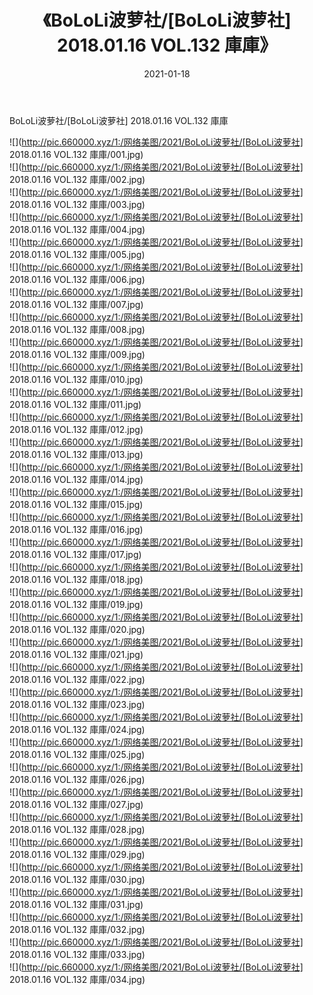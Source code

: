 ﻿---
layout: post
title:  《BoLoLi波萝社/[BoLoLi波萝社] 2018.01.16 VOL.132 庫庫》
date:   2021-01-18
img: http://pic.660000.xyz/1:/网络美图/2021/BoLoLi波萝社/[BoLoLi波萝社] 2018.01.16 VOL.132 庫庫/000.jpg
categories: [美女, 清纯, 唯美]
---

BoLoLi波萝社/[BoLoLi波萝社] 2018.01.16 VOL.132 庫庫

 ![](http://pic.660000.xyz/1:/网络美图/2021/BoLoLi波萝社/[BoLoLi波萝社] 2018.01.16 VOL.132 庫庫/001.jpg) <br>![](http://pic.660000.xyz/1:/网络美图/2021/BoLoLi波萝社/[BoLoLi波萝社] 2018.01.16 VOL.132 庫庫/002.jpg) <br>![](http://pic.660000.xyz/1:/网络美图/2021/BoLoLi波萝社/[BoLoLi波萝社] 2018.01.16 VOL.132 庫庫/003.jpg) <br>![](http://pic.660000.xyz/1:/网络美图/2021/BoLoLi波萝社/[BoLoLi波萝社] 2018.01.16 VOL.132 庫庫/004.jpg) <br>![](http://pic.660000.xyz/1:/网络美图/2021/BoLoLi波萝社/[BoLoLi波萝社] 2018.01.16 VOL.132 庫庫/005.jpg) <br>![](http://pic.660000.xyz/1:/网络美图/2021/BoLoLi波萝社/[BoLoLi波萝社] 2018.01.16 VOL.132 庫庫/006.jpg) <br>![](http://pic.660000.xyz/1:/网络美图/2021/BoLoLi波萝社/[BoLoLi波萝社] 2018.01.16 VOL.132 庫庫/007.jpg) <br>![](http://pic.660000.xyz/1:/网络美图/2021/BoLoLi波萝社/[BoLoLi波萝社] 2018.01.16 VOL.132 庫庫/008.jpg) <br>![](http://pic.660000.xyz/1:/网络美图/2021/BoLoLi波萝社/[BoLoLi波萝社] 2018.01.16 VOL.132 庫庫/009.jpg) <br>![](http://pic.660000.xyz/1:/网络美图/2021/BoLoLi波萝社/[BoLoLi波萝社] 2018.01.16 VOL.132 庫庫/010.jpg) <br>![](http://pic.660000.xyz/1:/网络美图/2021/BoLoLi波萝社/[BoLoLi波萝社] 2018.01.16 VOL.132 庫庫/011.jpg) <br>![](http://pic.660000.xyz/1:/网络美图/2021/BoLoLi波萝社/[BoLoLi波萝社] 2018.01.16 VOL.132 庫庫/012.jpg) <br>![](http://pic.660000.xyz/1:/网络美图/2021/BoLoLi波萝社/[BoLoLi波萝社] 2018.01.16 VOL.132 庫庫/013.jpg) <br>![](http://pic.660000.xyz/1:/网络美图/2021/BoLoLi波萝社/[BoLoLi波萝社] 2018.01.16 VOL.132 庫庫/014.jpg) <br>![](http://pic.660000.xyz/1:/网络美图/2021/BoLoLi波萝社/[BoLoLi波萝社] 2018.01.16 VOL.132 庫庫/015.jpg) <br>![](http://pic.660000.xyz/1:/网络美图/2021/BoLoLi波萝社/[BoLoLi波萝社] 2018.01.16 VOL.132 庫庫/016.jpg) <br>![](http://pic.660000.xyz/1:/网络美图/2021/BoLoLi波萝社/[BoLoLi波萝社] 2018.01.16 VOL.132 庫庫/017.jpg) <br>![](http://pic.660000.xyz/1:/网络美图/2021/BoLoLi波萝社/[BoLoLi波萝社] 2018.01.16 VOL.132 庫庫/018.jpg) <br>![](http://pic.660000.xyz/1:/网络美图/2021/BoLoLi波萝社/[BoLoLi波萝社] 2018.01.16 VOL.132 庫庫/019.jpg) <br>![](http://pic.660000.xyz/1:/网络美图/2021/BoLoLi波萝社/[BoLoLi波萝社] 2018.01.16 VOL.132 庫庫/020.jpg) <br>![](http://pic.660000.xyz/1:/网络美图/2021/BoLoLi波萝社/[BoLoLi波萝社] 2018.01.16 VOL.132 庫庫/021.jpg) <br>![](http://pic.660000.xyz/1:/网络美图/2021/BoLoLi波萝社/[BoLoLi波萝社] 2018.01.16 VOL.132 庫庫/022.jpg) <br>![](http://pic.660000.xyz/1:/网络美图/2021/BoLoLi波萝社/[BoLoLi波萝社] 2018.01.16 VOL.132 庫庫/023.jpg) <br>![](http://pic.660000.xyz/1:/网络美图/2021/BoLoLi波萝社/[BoLoLi波萝社] 2018.01.16 VOL.132 庫庫/024.jpg) <br>![](http://pic.660000.xyz/1:/网络美图/2021/BoLoLi波萝社/[BoLoLi波萝社] 2018.01.16 VOL.132 庫庫/025.jpg) <br>![](http://pic.660000.xyz/1:/网络美图/2021/BoLoLi波萝社/[BoLoLi波萝社] 2018.01.16 VOL.132 庫庫/026.jpg) <br>![](http://pic.660000.xyz/1:/网络美图/2021/BoLoLi波萝社/[BoLoLi波萝社] 2018.01.16 VOL.132 庫庫/027.jpg) <br>![](http://pic.660000.xyz/1:/网络美图/2021/BoLoLi波萝社/[BoLoLi波萝社] 2018.01.16 VOL.132 庫庫/028.jpg) <br>![](http://pic.660000.xyz/1:/网络美图/2021/BoLoLi波萝社/[BoLoLi波萝社] 2018.01.16 VOL.132 庫庫/029.jpg) <br>![](http://pic.660000.xyz/1:/网络美图/2021/BoLoLi波萝社/[BoLoLi波萝社] 2018.01.16 VOL.132 庫庫/030.jpg) <br>![](http://pic.660000.xyz/1:/网络美图/2021/BoLoLi波萝社/[BoLoLi波萝社] 2018.01.16 VOL.132 庫庫/031.jpg) <br>![](http://pic.660000.xyz/1:/网络美图/2021/BoLoLi波萝社/[BoLoLi波萝社] 2018.01.16 VOL.132 庫庫/032.jpg) <br>![](http://pic.660000.xyz/1:/网络美图/2021/BoLoLi波萝社/[BoLoLi波萝社] 2018.01.16 VOL.132 庫庫/033.jpg) <br>![](http://pic.660000.xyz/1:/网络美图/2021/BoLoLi波萝社/[BoLoLi波萝社] 2018.01.16 VOL.132 庫庫/034.jpg) <br>
